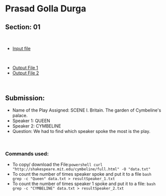 # Prasad Golla Durga
## Section: 01

<br>

* [Input file](https://github.com/GD-Prasad/gd-wrangle/blob/main/data.txt)

<br>

* [Output File 1](https://github.com/GD-Prasad/gd-wrangle/blob/main/resultSpeaker_1.txt)
* [Output File 2](https://github.com/GD-Prasad/gd-wrangle/blob/main/resultSpeaker_2.txt)

<br>

## Submission:

* Name of the Play Assigned: SCENE I. Britain. The garden of Cymbeline's palace.
* Speaker 1: QUEEN
* Speaker 2: CYMBELINE
* Question: We had to find which speaker spoke the most is the play.

<br>


### Commands used:
* To copy/ download the File:``` powershell curl "http://shakespeare.mit.edu/cymbeline/full.html" -O "data.txt" ```
* To count the number of times speaker spoke and put it to a file ``` bash grep -c "Queen" data.txt > resultSpeaker_1.txt ```
* To count the number of times speaker 1 spoke and put it to a file: ``` bash grep -c "CYMBELINE" data.txt > resultSpeaker_2.txt ```
